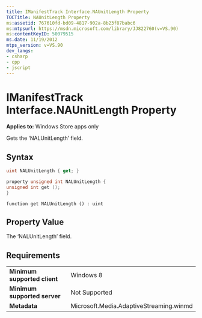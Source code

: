```yaml
---
title: IManifestTrack Interface.NAUnitLength Property
TOCTitle: NAUnitLength Property
ms:assetid: 767610fd-bd09-4817-902a-8b23f87babc6
ms:mtpsurl: https://msdn.microsoft.com/library/JJ822760(v=VS.90)
ms:contentKeyID: 50079515
ms.date: 11/19/2012
mtps_version: v=VS.90
dev_langs:
- csharp
- cpp
- jscript
---
```


# IManifestTrack Interface.NAUnitLength Property

**Applies to:** Windows Store apps only

Gets the ‘NALUnitLength’ field.

## Syntax

```csharp
uint NALUnitLength { get; }
```

```cpp
property unsigned int NALUnitLength {
unsigned int get ();
}
```

```jscript
function get NALUnitLength () : uint
```

## Property Value

The ‘NALUnitLength’ field.

## Requirements

|||
|--- |--- |
|**Minimum supported client**|Windows 8|
|**Minimum supported server**|Not Supported|
|**Metadata**|Microsoft.Media.AdaptiveStreaming.winmd|

